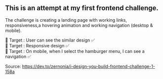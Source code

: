 ## This is an attempt at my first frontend challenge.  
The challenge is creating a landing page with working links, responsiveness,a hovering animation and working navigation (desktop & mobile).  

🎯 Target : User can see the similar design ✅  
🎯 Target : Responsive design ✅  
🎯 Target : On mobile, when I select the hamburger menu, I can see a navigation ✅  

Source: https://dev.to/zernonia/i-design-you-build-frontend-challenge-1-158a

